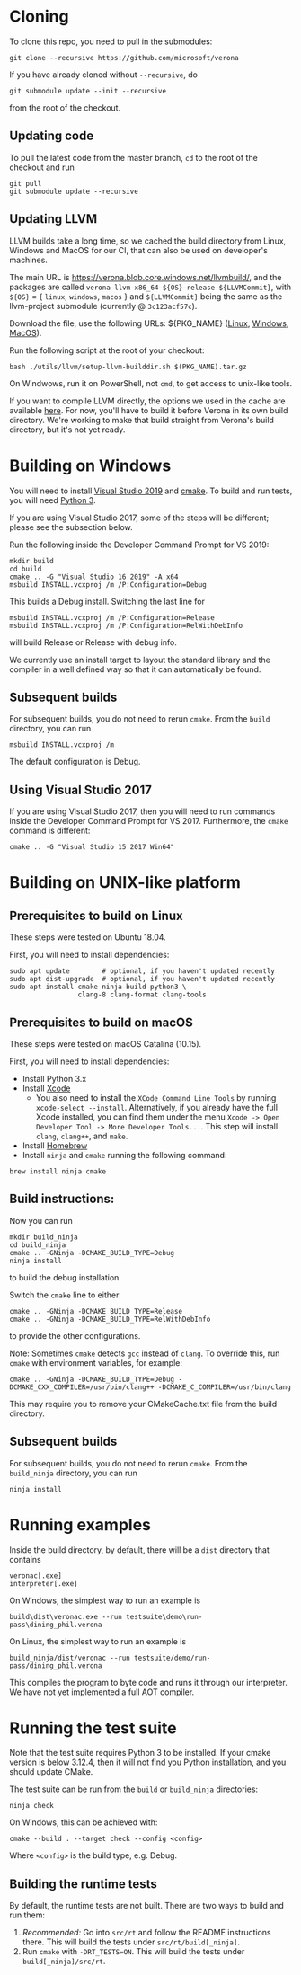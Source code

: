 # Cloning

To clone this repo, you need to pull in the submodules:
```
git clone --recursive https://github.com/microsoft/verona
```

If you have already cloned without `--recursive`, do
```
git submodule update --init --recursive
```
from the root of the checkout.

## Updating code

To pull the latest code from the master branch, `cd` to the root of the
checkout and run
```
git pull
git submodule update --recursive
```

## Updating LLVM

LLVM builds take a long time, so we cached the build directory from Linux, Windows and MacOS for our CI, that can also be used on developer's machines.

The main URL is https://verona.blob.core.windows.net/llvmbuild/, and the packages are called `verona-llvm-x86_64-${OS}-release-${LLVMCommit}`, with `${OS}` = { `linux`, `windows`, `macos` } and `${LLVMCommit}` being the same as the llvm-project submodule (currently @ `3c123acf57c`).

Download the file, use the following URLs: ${PKG_NAME} ([Linux][], [Windows][], [MacOS][]).

[Linux]: https://verona.blob.core.windows.net/llvmbuild/verona-llvm-x86_64-linux-release-3c123acf57c
[Windows]: https://verona.blob.core.windows.net/llvmbuild/verona-llvm-x86_64-windows-release-3c123acf57c
[MacOS]: https://verona.blob.core.windows.net/llvmbuild/verona-llvm-x86_64-macos-release-3c123acf57c

Run the following script at the root of your checkout:
```
bash ./utils/llvm/setup-llvm-builddir.sh $(PKG_NAME).tar.gz
```

On Windwows, run it on PowerShell, not `cmd`, to get access to unix-like tools.

If you want to compile LLVM directly, the options we used in the cache are available [here][]. For now, you'll have to build it before Verona in its own build directory. We're working to make that build straight from Verona's build directory, but it's not yet ready.

[here]: https://github.com/microsoft/verona/blob/master/devops/llvm.yml


# Building on Windows

You will need to install [Visual Studio 2019][] and [cmake][].
To build and run tests, you will need [Python 3][].

If you are using Visual Studio 2017, some of the steps will be different;
please see the subsection below.

[Visual Studio 2019]: https://visualstudio.microsoft.com/downloads/
[cmake]: https://cmake.org/download/
[Python 3]: https://www.python.org/downloads/

Run the following inside the Developer Command Prompt for VS 2019:

```
mkdir build
cd build
cmake .. -G "Visual Studio 16 2019" -A x64
msbuild INSTALL.vcxproj /m /P:Configuration=Debug
```

This builds a Debug install. Switching the last line for
```
msbuild INSTALL.vcxproj /m /P:Configuration=Release
msbuild INSTALL.vcxproj /m /P:Configuration=RelWithDebInfo
```
will build Release or Release with debug info.

We currently use an install target to layout the standard library and the
compiler in a well defined way so that it can automatically be found.

## Subsequent builds

For subsequent builds, you do not need to rerun `cmake`. From the `build`
directory, you can run
```
msbuild INSTALL.vcxproj /m
```
The default configuration is Debug.

## Using Visual Studio 2017

If you are using Visual Studio 2017, then you will need to run commands
inside the Developer Command Prompt for VS 2017.
Furthermore, the `cmake` command is different:
```
cmake .. -G "Visual Studio 15 2017 Win64"
```

# Building on UNIX-like platform

## Prerequisites to build on Linux

These steps were tested on Ubuntu 18.04.

First, you will need to install dependencies:
```
sudo apt update        # optional, if you haven't updated recently
sudo apt dist-upgrade  # optional, if you haven't updated recently
sudo apt install cmake ninja-build python3 \
                 clang-8 clang-format clang-tools
```

## Prerequisites to build on macOS

These steps were tested on macOS Catalina (10.15).

First, you will need to install dependencies:

- Install Python 3.x
- Install [Xcode](https://developer.apple.com/xcode/download/)
   - You also need to install the `XCode Command Line Tools` by running 
   `xcode-select --install`. Alternatively, if you already have the full Xcode 
   installed, you can find them under the menu 
   `Xcode -> Open Developer Tool -> More Developer Tools...`. This step will 
   install `clang`, `clang++`, and `make`.
- Install [Homebrew](https://brew.sh/)
- Install `ninja` and `cmake` running the following command:
```
brew install ninja cmake
```

## Build instructions:

Now you can run
```
mkdir build_ninja
cd build_ninja
cmake .. -GNinja -DCMAKE_BUILD_TYPE=Debug
ninja install
```
to build the debug installation.

Switch the `cmake` line to either
```
cmake .. -GNinja -DCMAKE_BUILD_TYPE=Release
cmake .. -GNinja -DCMAKE_BUILD_TYPE=RelWithDebInfo
```
to provide the other configurations.

Note: Sometimes `cmake` detects `gcc` instead of `clang`.
To override this, run `cmake` with environment variables, for example:
```
cmake .. -GNinja -DCMAKE_BUILD_TYPE=Debug -DCMAKE_CXX_COMPILER=/usr/bin/clang++ -DCMAKE_C_COMPILER=/usr/bin/clang
```
This may require you to remove your CMakeCache.txt file from the build
directory.

## Subsequent builds

For subsequent builds, you do not need to rerun `cmake`.
From the `build_ninja` directory, you can run
```
ninja install
```

# Running examples

Inside the build directory, by default, there will be a `dist` directory that
contains
```
veronac[.exe]
interpreter[.exe]
```
On Windows, the simplest way to run an example is
```
build\dist\veronac.exe --run testsuite\demo\run-pass\dining_phil.verona
```

On Linux, the simplest way to run an example is
```
build_ninja/dist/veronac --run testsuite/demo/run-pass/dining_phil.verona
```

This compiles the program to byte code and runs it through our interpreter. 
We have not yet implemented a full AOT compiler.


# Running the test suite

Note that the test suite requires Python 3 to be installed. If your cmake version is below 3.12.4, then it will not find you Python installation, and you should update CMake.

The test suite can be run from the `build` or `build_ninja` directories:
```
ninja check
```

On Windows, this can be achieved with:
```
cmake --build . --target check --config <config>
```
Where `<config>` is the build type, e.g. Debug.

## Building the runtime tests

By default, the runtime tests are not built. There are two ways to build and
run them:

  1. *Recommended:* Go into `src/rt` and follow the README instructions there.
     This will build the tests under `src/rt/build[_ninja]`.
  2. Run `cmake` with `-DRT_TESTS=ON`.
     This will build the tests under `build[_ninja]/src/rt`.

